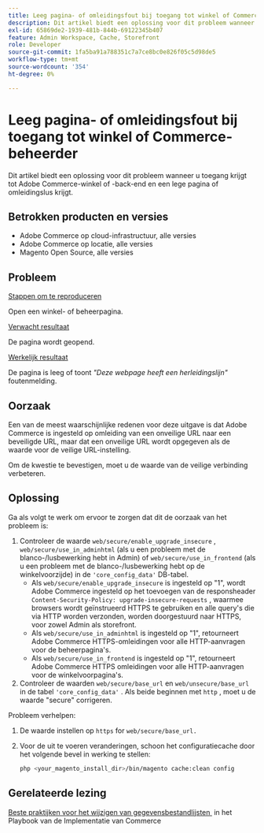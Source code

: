 ```yaml
---
title: Leeg pagina- of omleidingsfout bij toegang tot winkel of Commerce-beheerder
description: Dit artikel biedt een oplossing voor dit probleem wanneer u toegang krijgt tot Adobe Commerce-winkel of -back-end en een lege pagina of omleidingslus krijgt.
exl-id: 65869de2-1939-481b-844b-69122345b407
feature: Admin Workspace, Cache, Storefront
role: Developer
source-git-commit: 1fa5ba91a788351c7a7ce8bc0e826f05c5d98de5
workflow-type: tm+mt
source-wordcount: '354'
ht-degree: 0%

---
```


# Leeg pagina- of omleidingsfout bij toegang tot winkel of Commerce-beheerder

Dit artikel biedt een oplossing voor dit probleem wanneer u toegang krijgt tot Adobe Commerce-winkel of -back-end en een lege pagina of omleidingslus krijgt.

## Betrokken producten en versies

* Adobe Commerce op cloud-infrastructuur, alle versies
* Adobe Commerce op locatie, alle versies
* Magento Open Source, alle versies

## Probleem

<u> Stappen om te reproduceren </u>

Open een winkel- of beheerpagina.

<u> Verwacht resultaat </u>

De pagina wordt geopend.

<u> Werkelijk resultaat </u>

De pagina is leeg of toont *&quot;Deze webpage heeft een herleidingslijn&quot;* foutenmelding.

## Oorzaak

Een van de meest waarschijnlijke redenen voor deze uitgave is dat Adobe Commerce is ingesteld op omleiding van een onveilige URL naar een beveiligde URL, maar dat een onveilige URL wordt opgegeven als de waarde voor de veilige URL-instelling.

Om de kwestie te bevestigen, moet u de waarde van de veilige verbinding verbeteren.

## Oplossing

Ga als volgt te werk om ervoor te zorgen dat dit de oorzaak van het probleem is:

1. Controleer de waarde `web/secure/enable_upgrade_insecure` , `web/secure/use_in_adminhtml` (als u een probleem met de blanco-/lusbewerking hebt in Admin) of `web/secure/use_in_frontend` (als u een probleem met de blanco-/lusbewerking hebt op de winkelvoorzijde) in de `'core_config_data'` DB-tabel.
   * Als `web/secure/enable_upgrade_insecure` is ingesteld op &quot;1&quot;, wordt Adobe Commerce ingesteld op het toevoegen van de responsheader `Content-Security-Policy: upgrade-insecure-requests` , waarmee browsers wordt geïnstrueerd HTTPS te gebruiken en alle query&#39;s die via HTTP worden verzonden, worden doorgestuurd
naar HTTPS, voor zowel Admin als storefront.
   * Als `web/secure/use_in_adminhtml` is ingesteld op &quot;1&quot;, retourneert Adobe Commerce HTTPS-omleidingen voor alle HTTP-aanvragen voor de beheerpagina&#39;s.
   * Als `web/secure/use_in_frontend` is ingesteld op &quot;1&quot;, retourneert Adobe Commerce HTTPS omleidingen voor alle HTTP-aanvragen voor de winkelvoorpagina&#39;s.
1. Controleer de waarden `web/secure/base_url` en `web/unsecure/base_url` in de tabel `'core_config_data'` . Als beide beginnen met    `http` , moet u de waarde &quot;secure&quot; corrigeren.

Probleem verhelpen:

1. De waarde instellen op `https` for `web/secure/base_url.`
1. Voor de uit te voeren veranderingen, schoon het configuratiecache door het volgende bevel in werking te stellen:

   ```bash
   php <your_magento_install_dir>/bin/magento cache:clean config
   ```

## Gerelateerde lezing

[&#x200B; Beste praktijken voor het wijzigen van gegevensbestandlijsten &#x200B;](https://experienceleague.adobe.com/nl/docs/commerce-operations/implementation-playbook/best-practices/development/modifying-core-and-third-party-tables#why-adobe-recommends-avoiding-modifications) in het Playbook van de Implementatie van Commerce
